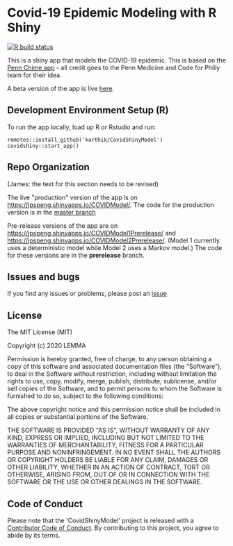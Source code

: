 # Covid-19 Epidemic Modeling with R Shiny

<!-- badges: start -->
[![R build status](https://github.com/karthik/CovidShinyModel/workflows/R-CMD-check/badge.svg)](https://github.com/karthik/CovidShinyModel/actions)
<!-- badges: end -->

This is a shiny app that models the COVID-19 epidemic. This is based on the <a href="http://penn-chime.phl.io/">Penn Chime app</a> - all credit goes to the Penn Medicine and Code for Philly team for their idea. 

A beta version of the app is live <a href="https://jpspeng.shinyapps.io/COVIDModel/">here</a>.

## Development Environment Setup (R)

To run the app locally, load up R or Rstudio and run:

```
remotes::install_github('karthik/CovidShinyModel')
covidshiny::start_app()
```

## Repo Organization

(James: the text for this section needs to be revised)

The live "production" version of the app is on <a href="https://jpspeng.shinyapps.io/COVIDModel/">https://jpspeng.shinyapps.io/COVIDModel/</a>. The code for the production version is in the [master branch](https://github.com/jpspeng/CovidShinyModel)

Pre-release versions of the app are on <a href="https://jpspeng.shinyapps.io/COVIDModel/">https://jpspeng.shinyapps.io/COVIDModel1Prerelease/</a> and <a href="https://jpspeng.shinyapps.io/COVIDModel/">https://jpspeng.shinyapps.io/COVIDModel2Prerelease/</a>. (Model 1 currently uses a deterministic model while Model 2 uses a Markov model.) The code for these versions are in the <b>prerelease</b> branch.


## Issues and bugs

If you find any issues or problems, please post an [issue](https://github.com/karthik/CovidShinyModel/issues)


## License
 
The MIT License (MIT)

Copyright (c) 2020 LEMMA

Permission is hereby granted, free of charge, to any person obtaining a copy of this software and associated documentation files (the "Software"), to deal in the Software without restriction, including without limitation the rights to use, copy, modify, merge, publish, distribute, sublicense, and/or sell copies of the Software, and to permit persons to whom the Software is furnished to do so, subject to the following conditions:

The above copyright notice and this permission notice shall be included in all copies or substantial portions of the Software.

THE SOFTWARE IS PROVIDED "AS IS", WITHOUT WARRANTY OF ANY KIND, EXPRESS OR IMPLIED, INCLUDING BUT NOT LIMITED TO THE WARRANTIES OF MERCHANTABILITY, FITNESS FOR A PARTICULAR PURPOSE AND NONINFRINGEMENT. IN NO EVENT SHALL THE AUTHORS OR COPYRIGHT HOLDERS BE LIABLE FOR ANY CLAIM, DAMAGES OR OTHER LIABILITY, WHETHER IN AN ACTION OF CONTRACT, TORT OR OTHERWISE, ARISING FROM, OUT OF OR IN CONNECTION WITH THE SOFTWARE OR THE USE OR OTHER DEALINGS IN THE SOFTWARE.


## Code of Conduct

Please note that the 'CovidShinyModel' project is released with a
[Contributor Code of Conduct](.github/CODE_OF_CONDUCT.md).
By contributing to this project, you agree to abide by its terms.
